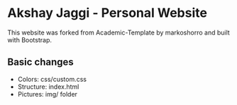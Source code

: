 # Akshay Jaggi - Personal Website

This website was forked from Academic-Template by markoshorro and built with Bootstrap.


## Basic changes

* Colors: css/custom.css
* Structure: index.html
* Pictures: img/ folder